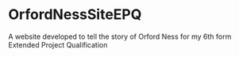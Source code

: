 # OrfordNessSiteEPQ

A website developed to tell the story of Orford Ness for my 6th form Extended Project Qualification
